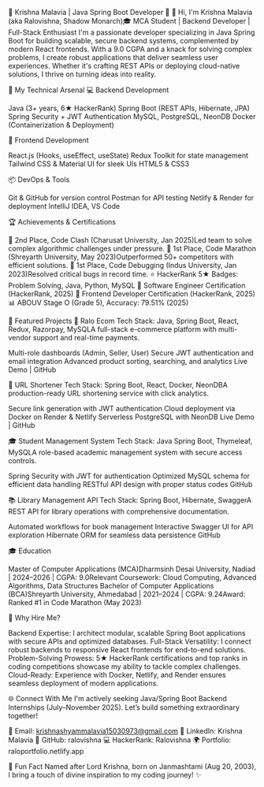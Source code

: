🌟 Krishna Malavia | Java Spring Boot Developer 🚀
👋 Hi, I'm Krishna Malavia (aka Ralovishna, Shadow Monarch)🎓 MCA Student | Backend Developer | Full-Stack Enthusiast
I'm a passionate developer specializing in Java Spring Boot for building scalable, secure backend systems, complemented by modern React frontends. With a 9.0 CGPA and a knack for solving complex problems, I create robust applications that deliver seamless user experiences. Whether it's crafting REST APIs or deploying cloud-native solutions, I thrive on turning ideas into reality.

🧠 My Technical Arsenal
💻 Backend Development

Java (3+ years, 6★ HackerRank)
Spring Boot (REST APIs, Hibernate, JPA)
Spring Security + JWT Authentication
MySQL, PostgreSQL, NeonDB
Docker (Containerization & Deployment)

🎨 Frontend Development

React.js (Hooks, useEffect, useState)
Redux Toolkit for state management
Tailwind CSS & Material UI for sleek UIs
HTML5 & CSS3

📦 DevOps & Tools

Git & GitHub for version control
Postman for API testing
Netlify & Render for deployment
IntelliJ IDEA, VS Code


🏆 Achievements & Certifications

🥇 2nd Place, Code Clash (Charusat University, Jan 2025)Led team to solve complex algorithmic challenges under pressure.
🥇 1st Place, Code Marathon (Shreyarth University, May 2023)Outperformed 50+ competitors with efficient solutions.
🥇 1st Place, Code Debugging (Indus University, Jan 2023)Resolved critical bugs in record time.
⭐ HackerRank 5★ Badges: Problem Solving, Java, Python, MySQL
📜 Software Engineer Certification (HackerRank, 2025)
📜 Frontend Developer Certification (HackerRank, 2025)
📊 ABOUV Stage O (Grade 5), Accuracy: 79.51% (2025)


🚀 Featured Projects
🛒 Ralo Ecom
Tech Stack: Java, Spring Boot, React, Redux, Razorpay, MySQLA full-stack e-commerce platform with multi-vendor support and real-time payments.

Multi-role dashboards (Admin, Seller, User)
Secure JWT authentication and email integration
Advanced product sorting, searching, and analytics
Live Demo | GitHub

🔗 URL Shortener
Tech Stack: Spring Boot, React, Docker, NeonDBA production-ready URL shortening service with click analytics.

Secure link generation with JWT authentication
Cloud deployment via Docker on Render & Netlify
Serverless PostgreSQL with NeonDB
Live Demo | GitHub

🎓 Student Management System
Tech Stack: Java Spring Boot, Thymeleaf, MySQLA role-based academic management system with secure access controls.

Spring Security with JWT for authentication
Optimized MySQL schema for efficient data handling
RESTful API design with proper status codes
GitHub

📚 Library Management API
Tech Stack: Spring Boot, Hibernate, SwaggerA REST API for library operations with comprehensive documentation.

Automated workflows for book management
Interactive Swagger UI for API exploration
Hibernate ORM for seamless data persistence
GitHub


🎓 Education

Master of Computer Applications (MCA)Dharmsinh Desai University, Nadiad | 2024–2026 | CGPA: 9.0Relevant Coursework: Cloud Computing, Advanced Algorithms, Data Structures
Bachelor of Computer Applications (BCA)Shreyarth University, Ahmedabad | 2021–2024 | CGPA: 9.24Award: Ranked #1 in Code Marathon (May 2023)


🌟 Why Hire Me?

Backend Expertise: I architect modular, scalable Spring Boot applications with secure APIs and optimized databases.
Full-Stack Versatility: I connect robust backends to responsive React frontends for end-to-end solutions.
Problem-Solving Prowess: 5★ HackerRank certifications and top ranks in coding competitions showcase my ability to tackle complex challenges.
Cloud-Ready: Experience with Docker, Netlify, and Render ensures seamless deployment of modern applications.


🌐 Connect With Me
I'm actively seeking Java/Spring Boot Backend Internships (July–November 2025). Let’s build something extraordinary together!

📧 Email: krishnashyammalavia15030973@gmail.com
🔗 LinkedIn: Krishna Malavia
🐙 GitHub: ralovishna
💻 HackerRank: Ralovishna
🌍 Portfolio: raloportfolio.netlify.app


🎉 Fun Fact
Named after Lord Krishna, born on Janmashtami (Aug 20, 2003), I bring a touch of divine inspiration to my coding journey! ✨
